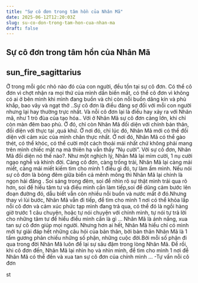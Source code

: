 ```yaml
---
title: "Sự cô đơn trong tâm hồn của Nhân Mã"
date: 2025-06-12T12:20:03Z
slug: su-co-don-trong-tam-hon-cua-nhan-ma
draft: false
---
```


## Sự cô đơn trong tâm hồn của Nhân Mã

## sun_fire_sagittarius

Ở trong mỗi góc nhỏ nào đó của con người, đều tồn tại sự cô đơn. Có thể cô đơn vì chợt nhận ra mọi thứ của mình dần biến mất, có thể cô đơn vì không có ai ở bên mình khi mình đang buồn và chỉ còn nỗi buồn dâng kín và phủ khắp, bao vây và ngạt thở ..Sự cô đơn là điều đáng sợ đối với mỗi con người nhưng lại hay thường trực nhất. Và nỗi cô đơn lại là điều hay xảy ra với Nhân mã, như 1 trò đùa của tạo hóa..
Với ở Nhân Mã sự cô đơn càng lớn, khi chỉ còn màn đêm bao phủ. Ở đó, chỉ còn Nhân Mã đối diện với chính bản thân, đối diện với thực tại ,quá khứ. Ở nơi đó, chỉ lúc đó, Nhân Mã mới có thể đối diện với cảm xúc của mình chân thực nhất. Ở nơi đó, Nhân Mã có thể gào thét, có thể khóc, có thể cười một cách thoải mái nhất chứ không phải mang trên mình chiếc mặt nạ mà thiên hạ vẫn thấy “Nụ cười”.
Với sự cô đơn, Nhân Mã đối diện nó thế nào?. Như một nghịch lý, Nhân Mã lại mỉm cười, 1 nụ cười ngạo nghễ và khinh đời. Càng cô đơn, càng trống trải, Nhân Mã lại càng mải miết, càng mải miết kiếm tìm cho mình 1 điều gì đó, tự làm ấm mình.
Nếu nói sự cô đơn là bóng đêm giữa biển cả mênh mông thì Nhân Mã lại chính là ngọn hải đăng . Soi sáng trong đêm, soi để nhìn rõ sự thật mình trải qua rõ hơn, soi để hiểu tâm tư và điều mình cần làm tiếp,soi để dũng cảm bước lên đoạn đường đó, dẫu biết vẫn còn nhiều nỗi buồn và nước mắt ở đó.Nhưng thay vì lùi bước, Nhân Mã vẫn đi tiếp, để tìm cho mình 1 nơi có thể khỏa lấp nỗi cô đơn và cảm xúc phức tạp mình đang trả qua, có thể đó là ngồi hàng giờ trước 1 câu chuyện, hoặc tự nói chuyện với chính mình, tự nói tự trả lời cho những tâm tư để hiểu điều mình cần là gì …
Nhân Mã là ánh nắng, xua tan sự cô đơn giúp mọi người. Nhưng hơn ai hết, Nhân Mã hiểu chỉ có mình mới tự giải đáp hết những câu hỏi của bản thân, bởi bản thân Nhân Mã là 1 tấm gương phản chiếu những số phận, những cuộc đời.Bởi mỗi số phận đi qua trong đời Nhân Mã luôn để lại sự sâu đậm trong lòng Nhân Mã. Để rồi, khi cô đơn đến, Nhân Mã lại nhìn họ và nhìn mình, để tìm cho mình 1 nơi để Nhân Mã có thể đến và xua tan sự cô đơn của chính mình …
-Tự vấn nỗi cô đơn 

st